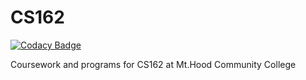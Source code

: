 # CS162
[![Codacy Badge](https://api.codacy.com/project/badge/Grade/538f0b460adf45e394c4c6ac439aeda5)](https://www.codacy.com/app/AlexanderJDupree/CS162?utm_source=github.com&amp;utm_medium=referral&amp;utm_content=AlexanderJDupree/CS162&amp;utm_campaign=Badge_Grade)

Coursework and programs for CS162 at Mt.Hood Community College
